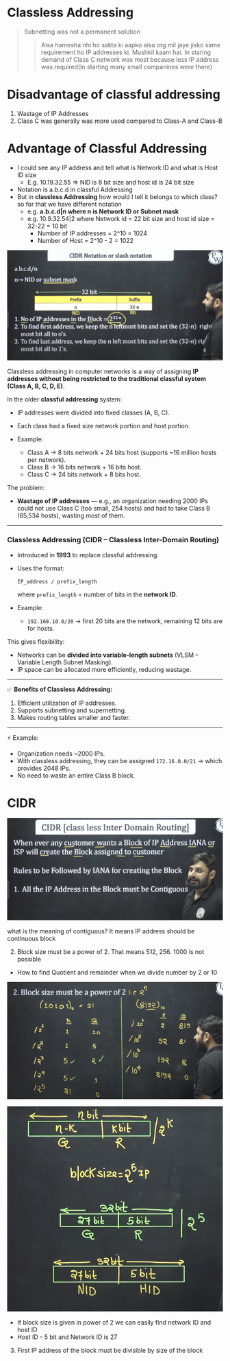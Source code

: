 # Classless Addressing

> Subnetting was not a permanent solution  
> > Aisa hamesha nhi ho sakta ki aapko aisa org mil jaye jisko same requirement ho IP addresses ki. Mushkil kaam hai.
> > In staring demand of Class C network was most because less IP address was required(In starting many small companines were there)

# Disadvantage of classful addressing
1. Wastage of IP Addresses
2. Class C was generally was more used compared to Class-A and Class-B

# Advantage of Classful Addressing
* I could see any IP address and tell what is Network ID and what is Host ID size
  * E.g. 10.19.32.55 => NID is 8 bit size and host id is 24 bit size
* Notation is a.b.c.d in classful Addressing
* But in **classless Addressing** how would I tell it belongs to which class? so for that we have different notation
  * e.g. **a.b.c.d|n where n is Network ID or Subnet mask**
  * e.g. 10.9.32.54|2 where Network id = 22 bit size and host id size = 32-22 = 10 bit
    * Number of IP addresses = 2^10 = 1024
    * Number of Host = 2^10 - 2 = 1022

![alt text](image-92.png)


Classless addressing in computer networks is a way of assigning **IP addresses without being restricted to the traditional classful system (Class A, B, C, D, E)**.

In the older **classful addressing** system:

* IP addresses were divided into fixed classes (A, B, C).
* Each class had a fixed size network portion and host portion.
* Example:

  * Class A → 8 bits network + 24 bits host (supports \~16 million hosts per network).
  * Class B → 16 bits network + 16 bits host.
  * Class C → 24 bits network + 8 bits host.

The problem:

* **Wastage of IP addresses** — e.g., an organization needing 2000 IPs could not use Class C (too small, 254 hosts) and had to take Class B (65,534 hosts), wasting most of them.

---

### **Classless Addressing (CIDR – Classless Inter-Domain Routing)**

* Introduced in **1993** to replace classful addressing.
* Uses the format:

  ```
  IP_address / prefix_length
  ```

  where `prefix_length` = number of bits in the **network ID**.
* Example:

  * `192.168.10.0/20` → first 20 bits are the network, remaining 12 bits are for hosts.

This gives flexibility:

* Networks can be **divided into variable-length subnets** (VLSM – Variable Length Subnet Masking).
* IP space can be allocated more efficiently, reducing wastage.

---

✅ **Benefits of Classless Addressing:**

1. Efficient utilization of IP addresses.
2. Supports subnetting and supernetting.
3. Makes routing tables smaller and faster.

---

⚡ Example:

* Organization needs \~2000 IPs.
* With classless addressing, they can be assigned `172.16.0.0/21` → which provides 2048 IPs.
* No need to waste an entire Class B block.

# CIDR
![alt text](image-93.png)

what is the meaning of contiguous? It means IP address should be continuous block

2. Block size must be a power of 2. That means 512, 256. 1000 is not possible


* How to find Quotient and remainder when we divide number by 2 or 10

![alt text](image-94.png)

![alt text](image-95.png)

* If block size is given in power of 2 we can easily find network ID and host ID
* Host ID - 5 bit and Network ID is 27

3. First IP address of the block must be divisible by size of the block


